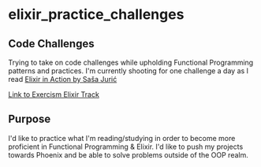 # elixir_practice_challenges

## Code Challenges

Trying to take on code challenges while upholding Functional Programming patterns and practices. I'm currently shooting for one challenge a day as I read [Elixir in Action by Saša Jurić](https://www.manning.com/books/elixir-in-action)

[Link to Exercism Elixir Track](https://exercism.io/my/tracks/elixir)

## Purpose

I'd like to practice what I'm reading/studying in order to become more proficient in Functional Programming & Elixir. I'd like to push my projects towards Phoenix and be able to solve problems outside of the OOP realm.